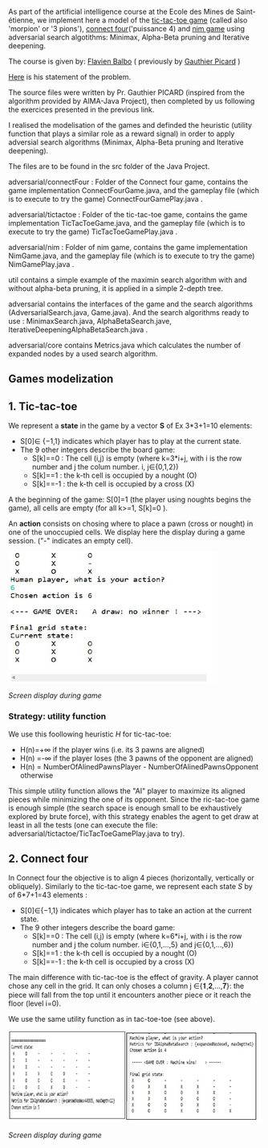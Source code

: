 As part of the artificial intelligence course at the Ecole des Mines de Saint-étienne, we implement here a model of the [tic-tac-toe game](https://en.wikipedia.org/wiki/Tic-tac-toe) (called also 'morpion' or '3 pions'), [connect four](https://en.wikipedia.org/wiki/Connect_Four)('puissance 4) and [nim game](https://en.wikipedia.org/wiki/Nim) using adversarial search algotithms: Minimax, Alpha-Beta pruning and Iterative deepening.

The course is given by: [Flavien Balbo](https://www.emse.fr/~flavien.balbo/) ( previously by [Gauthier Picard](https://www.gauthier-picard.info/previouly) )

[Here](https://www.emse.fr/~picard/cours/ai/adversarial/index.html) is his statement of the problem. 

The source files were written by Pr. Gauthier PICARD (inspired from the algorithm provided by AIMA-Java Project), then completed by us following the exercices presented in the previous link. 

I realised the modelisation of the games and definded the heuristic (utility function that plays a similar role as a reward signal) in order to apply adversial search algorithms (Minimax, Alpha-Beta pruning and Iterative deepening).

The files are to be found in the src folder of the Java Project.

adversarial/connectFour : Folder of the Connect four game, contains the game implementation ConnectFourGame.java, and the gameplay file (which is to execute to try the game) ConnectFourGamePlay.java .

adversarial/tictactoe : Folder of the tic-tac-toe game, contains the game implementation TicTacToeGame.java, and the gameplay file (which is to execute to try the game) TicTacToeGamePlay.java .

adversarial/nim : Folder of  nim game, contains the game implementation NimGame.java, and the gameplay file (which is to execute to try the game) NimGamePlay.java .

util contains a simple example of the maximin search algorithm with and without alpha-beta pruning, it is applied in a simple 2-depth tree.

adversarial contains the interfaces of the game and the search algorithms (AdversarialSearch.java, Game.java). And the search algorithms ready to use : MinimaxSearch.java, AlphaBetaSearch.jave, IterativeDeepeningAlphaBetaSearch.java .

adversarial/core contains Metrics.java which calculates the number of expanded nodes by a used search algorithm.


## Games modelization

## 1. Tic-tac-toe

We represent a **state** in the game by a vector **S** of Ex 3*3+1=10 elements:
* S[0]∈ {−1,1} indicates which player has to play at the current state.
* The  9 other integers describe the board game:
	* S[k]==0 : The cell (i,j) is empty (where k=3*i+j, with i is the row number and j the colum number. i, j∈{0,1,2})
	* S[k]==1  : the k-th cell is occupied by a nought (O)
	* S[k]==-1 : the k-th cell is occupied by a cross (X)

A the beginning of the game: S[0]=1 (the player using noughts begins the game), all cells are empty (for all k>=1, S[k]=0 ).

An **action** consists on chosing where to place a pawn (cross or nought) in one of the unoccupied cells. We display here the display during a game session. ("-" indicates an empty cell).

![](img/tic-tac-toe.jpg)

*Screen display during game*

### Strategy: utility function
We use this foollowing heuristic *H* for tic-tac-toe:
* H(n)=+∞    if the player wins (i.e. its 3 pawns are aligned)
* H(n) =-∞   if the player loses (the 3 pawns of the opponent are aligned)
* H(n) = NumberOfAlinedPawnsPlayer - NumberOfAlinedPawnsOpponent    otherwise

This simple utility function allows the "AI" player to maximize its aligned pieces while minimizing the one of its opponent. Since the ric-tac-toe game is enough simple (the search space is enough small to be exhaustively explored by brute force), with this strategy enables the agent to get draw at least in all the tests (one can execute the file: adversarial/tictactoe/TicTacToeGamePlay.java to try).

## 2. Connect four
In Connect four the objective is to align 4 pieces (horizontally, vertically or obliquely).
Similarly to the tic-tac-toe game, we represent each state *S* by of 6*7+1=43 elements :
* S[0]∈{−1,1} indicates which player has to take an action at the current state.
* The  9 other integers describe the board game:
	* S[k]==0 : The cell (i,j) is empty (where k=6*i+j, with i is the row number and j the colum number. i∈{0,1,...,5} and j∈{0,1,...,6})
	* S[k]==1  : the k-th cell is occupied by a nought (O)
	* S[k]==-1 : the k-th cell is occupied by a cross (X)

The main difference with tic-tac-toe is the effect of gravity. A player cannot chose any cell in the grid. It can only choses a column j ∈{𝟏,𝟐,...,𝟕}: the piece will fall from the top until it encounters another piece or it reach the floor (level i=0).

We use the same utility function as in tac-toe-toe (see above).


![](img/connect-four.jpg)

*Screen display during game*


